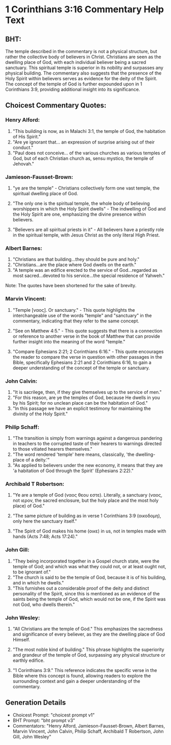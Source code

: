 # 1 Corinthians 3:16 Commentary Help Text

## BHT:
The temple described in the commentary is not a physical structure, but rather the collective body of believers in Christ. Christians are seen as the dwelling place of God, with each individual believer being a sacred sanctuary. This spiritual temple is superior in its nobility and surpasses any physical building. The commentary also suggests that the presence of the Holy Spirit within believers serves as evidence for the deity of the Spirit. The concept of the temple of God is further expounded upon in 1 Corinthians 3:9, providing additional insight into its significance.

## Choicest Commentary Quotes:
### Henry Alford:
1. "This building is now, as in Malachi 3:1, the temple of God, the habitation of His Spirit."
2. "Are ye ignorant that... an expression of surprise arising out of their conduct."
3. "Paul does not conceive... of the various churches as various temples of God, but of each Christian church as, sensu mystico, the temple of Jehovah."

### Jamieson-Fausset-Brown:
1. "ye are the temple" - Christians collectively form one vast temple, the spiritual dwelling place of God. 

2. "The only one is the spiritual temple, the whole body of believing worshippers in which the Holy Spirit dwells" - The indwelling of God and the Holy Spirit are one, emphasizing the divine presence within believers. 

3. "Believers are all spiritual priests in it" - All believers have a priestly role in the spiritual temple, with Jesus Christ as the only literal High Priest.

### Albert Barnes:
1. "Christians are that building...they should be pure and holy."
2. "Christians...are the place where God dwells on the earth."
3. "A temple was an edifice erected to the service of God...regarded as most sacred...devoted to his service...the special residence of Yahweh."

Note: The quotes have been shortened for the sake of brevity.

### Marvin Vincent:
1. "Temple [ναος]. Or sanctuary." - This quote highlights the interchangeable use of the words "temple" and "sanctuary" in the commentary, indicating that they refer to the same concept.

2. "See on Matthew 4:5." - This quote suggests that there is a connection or reference to another verse in the book of Matthew that can provide further insight into the meaning of the word "temple."

3. "Compare Ephesians 2:21; 2 Corinthians 6:16." - This quote encourages the reader to compare the verse in question with other passages in the Bible, specifically Ephesians 2:21 and 2 Corinthians 6:16, to gain a deeper understanding of the concept of the temple or sanctuary.

### John Calvin:
1. "It is sacrilege, then, if they give themselves up to the service of men."
2. "For this reason, are ye the temples of God, because He dwells in you by his Spirit; for no unclean place can be the habitation of God."
3. "In this passage we have an explicit testimony for maintaining the divinity of the Holy Spirit."

### Philip Schaff:
1. "The transition is simply from warnings against a dangerous pandering in teachers to the corrupted taste of their hearers to warnings directed to those vitiated hearers themselves."
2. "The word rendered 'temple' here means, classically, 'the dwelling-place of a deity.'"
3. "As applied to believers under the new economy, it means that they are 'a habitation of God through the Spirit' (Ephesians 2:22)."

### Archibald T Robertson:
1. "Ye are a temple of God (ναος θεου εστε). Literally, a sanctuary (ναος, not ιερον, the sacred enclosure, but the holy place and the most holy place) of God." 

2. "The same picture of building as in verse 1 Corinthians 3:9 (οικοδομη), only here the sanctuary itself." 

3. "The Spirit of God makes his home (οικε) in us, not in temples made with hands (Acts 7:48; Acts 17:24)."

### John Gill:
1. "They being incorporated together in a Gospel church state, were the temple of God; and which was what they could not, or at least ought not, to be ignorant of."
2. "The church is said to be the temple of God, because it is of his building, and in which he dwells."
3. "This furnishes out a considerable proof of the deity and distinct personality of the Spirit, since this is mentioned as an evidence of the saints being the temple of God, which would not be one, if the Spirit was not God, who dwells therein."

### John Wesley:
1. "All Christians are the temple of God." This emphasizes the sacredness and significance of every believer, as they are the dwelling place of God Himself.

2. "The most noble kind of building." This phrase highlights the superiority and grandeur of the temple of God, surpassing any physical structure or earthly edifice.

3. "1 Corinthians 3:9." This reference indicates the specific verse in the Bible where this concept is found, allowing readers to explore the surrounding context and gain a deeper understanding of the commentary.


## Generation Details
- Choicest Prompt: "choicest prompt v1"
- BHT Prompt: "bht prompt v3"
- Commentators: "Henry Alford, Jamieson-Fausset-Brown, Albert Barnes, Marvin Vincent, John Calvin, Philip Schaff, Archibald T Robertson, John Gill, John Wesley"
